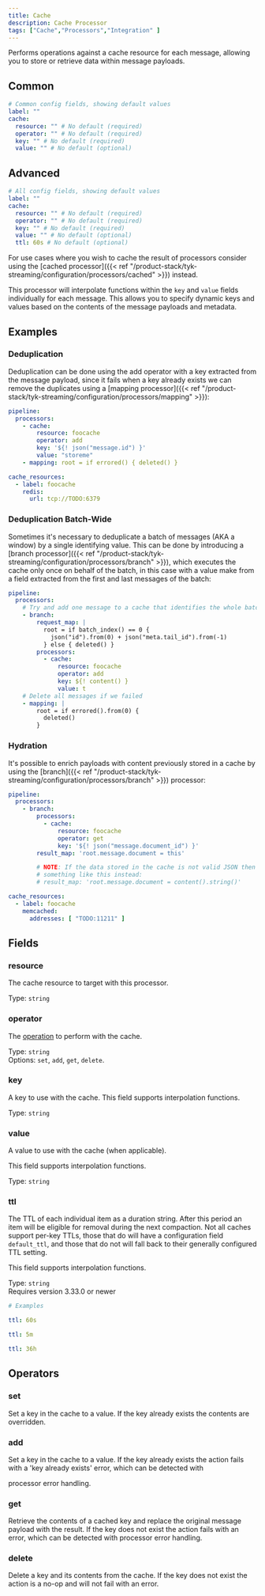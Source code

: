 ```yaml
---
title: Cache
description: Cache Processor
tags: ["Cache","Processors","Integration" ]
---
```


<!-- TODO: add a link -->
Performs operations against a cache resource for each message, allowing you to store or retrieve data within message payloads.

## Common

```yml
# Common config fields, showing default values
label: ""
cache:
  resource: "" # No default (required)
  operator: "" # No default (required)
  key: "" # No default (required)
  value: "" # No default (optional)
```

## Advanced
```yml
# All config fields, showing default values
label: ""
cache:
  resource: "" # No default (required)
  operator: "" # No default (required)
  key: "" # No default (required)
  value: "" # No default (optional)
  ttl: 60s # No default (optional)
```

For use cases where you wish to cache the result of processors consider using the [cached processor]({{< ref "/product-stack/tyk-streaming/configuration/processors/cached" >}}) instead.

This processor will interpolate functions within the `key` and `value` fields individually for each message. This allows you to specify dynamic keys and values based on the contents of the message payloads and metadata.

## Examples

### Deduplication

Deduplication can be done using the add operator with a key extracted from the message payload, since it fails when a key already exists we can remove the duplicates using a [mapping processor]({{< ref "/product-stack/tyk-streaming/configuration/processors/mapping" >}}):

```yaml
pipeline:
  processors:
    - cache:
        resource: foocache
        operator: add
        key: '${! json("message.id") }'
        value: "storeme"
    - mapping: root = if errored() { deleted() }

cache_resources:
  - label: foocache
    redis:
      url: tcp://TODO:6379
```

### Deduplication Batch-Wide

Sometimes it's necessary to deduplicate a batch of messages (AKA a window) by a single identifying value. This can be done by introducing a [branch processor]({{< ref "/product-stack/tyk-streaming/configuration/processors/branch" >}}), which executes the cache only once on behalf of the batch, in this case with a value make from a field extracted from the first and last messages of the batch:

```yaml
pipeline:
  processors:
    # Try and add one message to a cache that identifies the whole batch
    - branch:
        request_map: |
          root = if batch_index() == 0 {
            json("id").from(0) + json("meta.tail_id").from(-1)
          } else { deleted() }
        processors:
          - cache:
              resource: foocache
              operator: add
              key: ${! content() }
              value: t
    # Delete all messages if we failed
    - mapping: |
        root = if errored().from(0) {
          deleted()
        }
```

### Hydration

It's possible to enrich payloads with content previously stored in a cache by using the [branch]({{< ref "/product-stack/tyk-streaming/configuration/processors/branch" >}}) processor:

```yaml
pipeline:
  processors:
    - branch:
        processors:
          - cache:
              resource: foocache
              operator: get
              key: '${! json("message.document_id") }'
        result_map: 'root.message.document = this'

        # NOTE: If the data stored in the cache is not valid JSON then use
        # something like this instead:
        # result_map: 'root.message.document = content().string()'

cache_resources:
  - label: foocache
    memcached:
      addresses: [ "TODO:11211" ]
```

## Fields

### resource
<!-- TODO: add a link -->
The cache resource to target with this processor.


Type: `string`

### operator

The [operation](#operators) to perform with the cache.


Type: `string`  
Options: `set`, `add`, `get`, `delete`.

### key

A key to use with the cache.
This field supports interpolation functions.


Type: `string`

### value

A value to use with the cache (when applicable).
<!-- TODO: add a link -->
This field supports interpolation functions.


Type: `string`

### ttl

The TTL of each individual item as a duration string. After this period an item will be eligible for removal during the next compaction. Not all caches support per-key TTLs, those that do will have a configuration field `default_ttl`, and those that do not will fall back to their generally configured TTL setting.
<!-- TODO: add a link -->
This field supports interpolation functions.


Type: `string`  
Requires version 3.33.0 or newer

```yml
# Examples

ttl: 60s

ttl: 5m

ttl: 36h
```

## Operators

### set

Set a key in the cache to a value. If the key already exists the contents are
overridden.

### add

Set a key in the cache to a value. If the key already exists the action fails
with a 'key already exists' error, which can be detected with
<!-- TODO: add a link -->
processor error handling.

### get

Retrieve the contents of a cached key and replace the original message payload
with the result. If the key does not exist the action fails with an error, which
can be detected with processor error handling.

### delete

Delete a key and its contents from the cache.  If the key does not exist the
action is a no-op and will not fail with an error.
